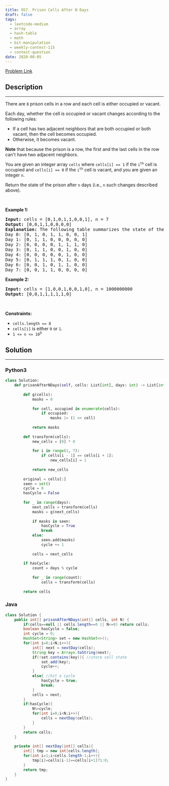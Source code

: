 ```yaml
---
title: 957. Prison Cells After N Days
draft: false
tags: 
  - leetcode-medium
  - array
  - hash-table
  - math
  - bit-manipulation
  - weekly-contest-115
  - contest-question
date: 2020-08-05
---
```


[Problem Link](https://leetcode.com/problems/prison-cells-after-n-days/)

## Description

---
<p>There are <code>8</code> prison cells in a row and each cell is either occupied or vacant.</p>

<p>Each day, whether the cell is occupied or vacant changes according to the following rules:</p>

<ul>
	<li>If a cell has two adjacent neighbors that are both occupied or both vacant, then the cell becomes occupied.</li>
	<li>Otherwise, it becomes vacant.</li>
</ul>

<p><strong>Note</strong> that because the prison is a row, the first and the last cells in the row can&#39;t have two adjacent neighbors.</p>

<p>You are given an integer array <code>cells</code> where <code>cells[i] == 1</code> if the <code>i<sup>th</sup></code> cell is occupied and <code>cells[i] == 0</code> if the <code>i<sup>th</sup></code> cell is vacant, and you are given an integer <code>n</code>.</p>

<p>Return the state of the prison after <code>n</code> days (i.e., <code>n</code> such changes described above).</p>

<p>&nbsp;</p>
<p><strong class="example">Example 1:</strong></p>

<pre>
<strong>Input:</strong> cells = [0,1,0,1,1,0,0,1], n = 7
<strong>Output:</strong> [0,0,1,1,0,0,0,0]
<strong>Explanation:</strong> The following table summarizes the state of the prison on each day:
Day 0: [0, 1, 0, 1, 1, 0, 0, 1]
Day 1: [0, 1, 1, 0, 0, 0, 0, 0]
Day 2: [0, 0, 0, 0, 1, 1, 1, 0]
Day 3: [0, 1, 1, 0, 0, 1, 0, 0]
Day 4: [0, 0, 0, 0, 0, 1, 0, 0]
Day 5: [0, 1, 1, 1, 0, 1, 0, 0]
Day 6: [0, 0, 1, 0, 1, 1, 0, 0]
Day 7: [0, 0, 1, 1, 0, 0, 0, 0]
</pre>

<p><strong class="example">Example 2:</strong></p>

<pre>
<strong>Input:</strong> cells = [1,0,0,1,0,0,1,0], n = 1000000000
<strong>Output:</strong> [0,0,1,1,1,1,1,0]
</pre>

<p>&nbsp;</p>
<p><strong>Constraints:</strong></p>

<ul>
	<li><code>cells.length == 8</code></li>
	<li><code>cells[i]</code>&nbsp;is either <code>0</code> or <code>1</code>.</li>
	<li><code>1 &lt;= n &lt;= 10<sup>9</sup></code></li>
</ul>


## Solution

---
### Python3
``` py title='prison-cells-after-n-days'
class Solution:
    def prisonAfterNDays(self, cells: List[int], days: int) -> List[int]:
        
        def g(cells):
            masks = 0
            
            for cell, occupied in enumerate(cells):
                if occupied:
                    masks |= (1 << cell)
            
            return masks
        
        def transform(cells):
            new_cells = [0] * 8
            
            for i in range(1, 7):
                if cells[i - 1] == cells[i + 1]:
                    new_cells[i] = 1
            
            return new_cells
        
        original = cells[:]
        seen = set()
        cycle = 0
        hasCycle = False
        
        for _ in range(days):
            next_cells = transform(cells)
            masks = g(next_cells)
            
            if masks in seen:
                hasCycle = True
                break
            else:
                seen.add(masks)
                cycle += 1
            
            cells = next_cells
        
        if hasCycle:
            count = days % cycle
            
            for _ in range(count):
                cells = transform(cells)
            
        return cells
```
### Java
``` java title='prison-cells-after-n-days'
class Solution {
    public int[] prisonAfterNDays(int[] cells, int N) {
		if(cells==null || cells.length==0 || N<=0) return cells;
        boolean hasCycle = false;
        int cycle = 0;
        HashSet<String> set = new HashSet<>(); 
        for(int i=0;i<N;i++){
            int[] next = nextDay(cells);
            String key = Arrays.toString(next);
            if(!set.contains(key)){ //store cell state
                set.add(key);
                cycle++;
            }
            else{ //hit a cycle
                hasCycle = true;
                break;
            }
            cells = next;
        }
        if(hasCycle){
            N%=cycle;
            for(int i=0;i<N;i++){
                cells = nextDay(cells);
            }   
        }
        return cells;
    }
    
    private int[] nextDay(int[] cells){
        int[] tmp = new int[cells.length];
        for(int i=1;i<cells.length-1;i++){
            tmp[i]=cells[i-1]==cells[i+1]?1:0;
        }
        return tmp;
    }
}
```

